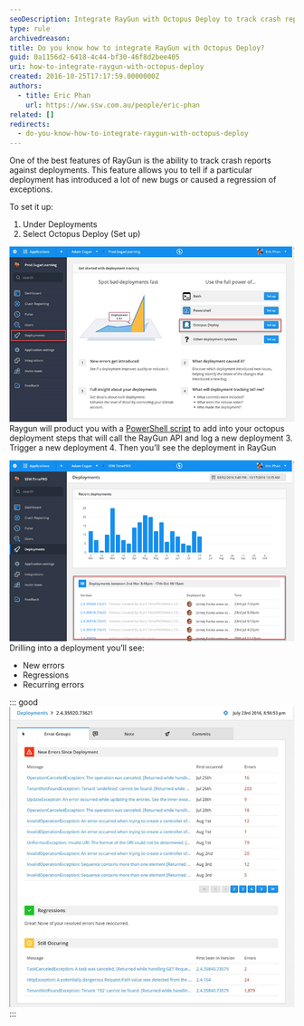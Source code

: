 ```yaml
---
seoDescription: Integrate RayGun with Octopus Deploy to track crash reports against deployments and measure quality metrics.
type: rule
archivedreason:
title: Do you know how to integrate RayGun with Octopus Deploy?
guid: 0a1156d2-6418-4c44-bf30-46f8d2bee405
uri: how-to-integrate-raygun-with-octopus-deploy
created: 2016-10-25T17:17:59.0000000Z
authors:
  - title: Eric Phan
    url: https://ww.ssw.com.au/people/eric-phan
related: []
redirects:
  - do-you-know-how-to-integrate-raygun-with-octopus-deploy
---
```


One of the best features of RayGun is the ability to track crash reports against deployments. This feature allows you to tell if a particular deployment has introduced a lot of new bugs or caused a regression of exceptions.

To set it up:

<!--endintro-->

1. Under Deployments
2. Select Octopus Deploy (Set up)

![](raygun-octopus-1.jpg)  
 Raygun will product you with a [PowerShell script](https://raygun.com/docs/deployments/octopus-deploy) to add into your octopus deployment steps that will call the RayGun API and log a new deployment 3. Trigger a new deployment 4. Then you’ll see the deployment in RayGun

![](raygun-octopus-2.png)  
Drilling into a deployment you’ll see:

- New errors
- Regressions
- Recurring errors

::: good  
![Figure: Good Example – Now you can measure the quality of your deployments](raygun-octopus-3.jpg)  
:::
